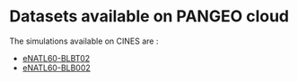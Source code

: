 # Datasets available on PANGEO cloud

The simulations available on CINES are :
  - [eNATL60-BLBT02](https://github.com/AurelieAlbert/extractions/blob/main/platforms/pangeo-eNATL60-BLBT02.md)
  - [eNATL60-BLB002](https://github.com/AurelieAlbert/extractions/blob/main/platforms/pangeo-eNATL60-BLB002.md)
